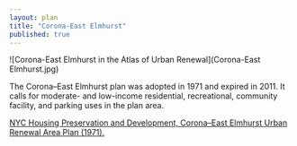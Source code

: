 ```yaml
---
layout: plan
title: "Corona-East Elmhurst"
published: true
---
```


![Corona-East Elmhurst in the Atlas of Urban Renewal](Corona-East Elmhurst.jpg)

The Corona–East Elmhurst plan was adopted in 1971 and expired in 2011. It calls for moderate- and low-income residential, recreational, community facility, and parking uses in the plan area.

[NYC Housing Preservation and Development, Corona–East Elmhurst Urban Renewal Area Plan (1971).](https://www.nyc.gov/assets/hpd/downloads/pdfs/services/corona-east-elmhurst-urp.pdf)

